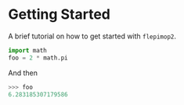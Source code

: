 # Getting Started

A brief tutorial on how to get started with `flepimop2`.

```python
import math
foo = 2 * math.pi
```

And then

```python
>>> foo
6.283185307179586
```
